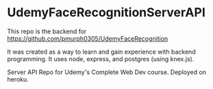 # UdemyFaceRecognitionServerAPI

This repo is the backend for https://github.com/pmurph0305/UdemyFaceRecognition

It was created as a way to learn and gain experience with backend programming. It uses node, express, and postgres (using knex.js).

Server API Repo for Udemy's Complete Web Dev course. Deployed on heroku.
